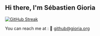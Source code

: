 ## Hi there, I'm Sébastien Gioria

[![GitHub Streak](https://streak-stats.demolab.com/?user=Spoint42)](https://git.io/streak-stats)


You can reach me at : 
  📨 github@gioria.org 
  

<!--
**SPoint42/Spoint42** is a ✨ _special_ ✨ repository because its `README.md` (this file) appears on your GitHub profile.

Here are some ideas to get you started:

- 🔭 I’m currently working on ...
- 🌱 I’m currently learning ...
- 👯 I’m looking to collaborate on ...
- 🤔 I’m looking for help with ...
- 💬 Ask me about ...
- 📫 How to reach me: ...
- 😄 Pronouns: ...
- ⚡ Fun fact: ...
-->
